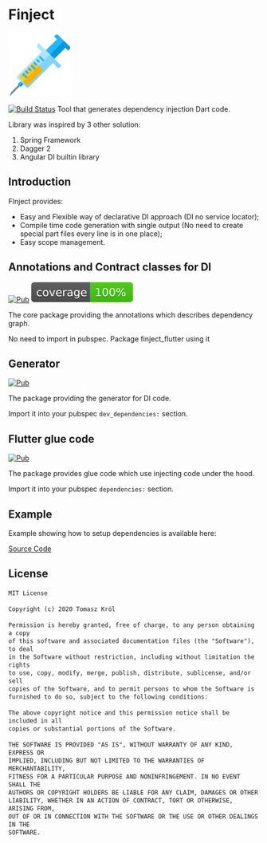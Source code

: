 # Finject

![alt text](https://raw.githubusercontent.com/TomMannson/Finject/master/art/injection.png "Finject Logo")

[![Build Status](https://api.travis-ci.com/TomMannson/Finject.svg?branch=master)](https://travis-ci.com/TomMannson/Finject)
Tool that generates dependency injection Dart code.

Library was inspired by 3 other solution:
1. Spring Framework
2. Dagger 2
3. Angular DI builtin library


## Introduction

FInject provides:

- Easy and Flexible way of declarative DI approach (DI no service locator);
- Compile time code generation with single output (No need to create special part  files every line is in one place);
- Easy scope management.

## Annotations and Contract classes for DI

[![Pub](https://img.shields.io/pub/v/finject.svg)](https://pub.dev/packages/finject)
![alt text](https://raw.githubusercontent.com/TomMannson/Finject/master/finject/coverage_badge.svg "Finject Logo")

The core package providing the annotations which describes dependency graph.

No need to import in pubspec. Package finject_flutter using it


## Generator

[![Pub](https://img.shields.io/pub/v/finject_generator.svg)](https://pub.dev/packages/finject_generator)

The package providing the generator for DI code.

Import it into your pubspec `dev_dependencies:` section.


## Flutter glue code

[![Pub](https://img.shields.io/pub/v/finject_flutter.svg)](https://pub.dev/packages/finject_flutter)

The package provides glue code which use injecting code under the hood.

Import it into your pubspec `dependencies:` section.


## Example

Example showing how to setup dependencies is available here:

[Source Code](https://github.com/TomMannson/Finject/tree/master/example)


## License

```
MIT License

Copyright (c) 2020 Tomasz Król

Permission is hereby granted, free of charge, to any person obtaining a copy
of this software and associated documentation files (the "Software"), to deal
in the Software without restriction, including without limitation the rights
to use, copy, modify, merge, publish, distribute, sublicense, and/or sell
copies of the Software, and to permit persons to whom the Software is
furnished to do so, subject to the following conditions:

The above copyright notice and this permission notice shall be included in all
copies or substantial portions of the Software.

THE SOFTWARE IS PROVIDED "AS IS", WITHOUT WARRANTY OF ANY KIND, EXPRESS OR
IMPLIED, INCLUDING BUT NOT LIMITED TO THE WARRANTIES OF MERCHANTABILITY,
FITNESS FOR A PARTICULAR PURPOSE AND NONINFRINGEMENT. IN NO EVENT SHALL THE
AUTHORS OR COPYRIGHT HOLDERS BE LIABLE FOR ANY CLAIM, DAMAGES OR OTHER
LIABILITY, WHETHER IN AN ACTION OF CONTRACT, TORT OR OTHERWISE, ARISING FROM,
OUT OF OR IN CONNECTION WITH THE SOFTWARE OR THE USE OR OTHER DEALINGS IN THE
SOFTWARE.
```
